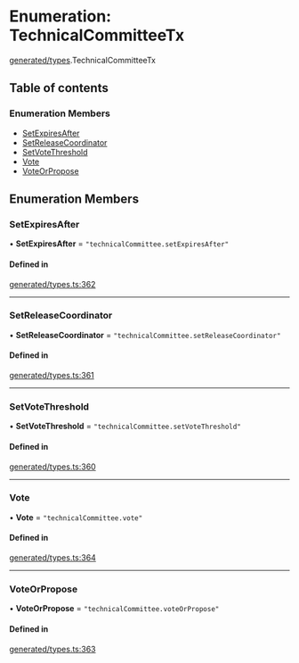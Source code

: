 # Enumeration: TechnicalCommitteeTx

[generated/types](../wiki/generated.types).TechnicalCommitteeTx

## Table of contents

### Enumeration Members

- [SetExpiresAfter](../wiki/generated.types.TechnicalCommitteeTx#setexpiresafter)
- [SetReleaseCoordinator](../wiki/generated.types.TechnicalCommitteeTx#setreleasecoordinator)
- [SetVoteThreshold](../wiki/generated.types.TechnicalCommitteeTx#setvotethreshold)
- [Vote](../wiki/generated.types.TechnicalCommitteeTx#vote)
- [VoteOrPropose](../wiki/generated.types.TechnicalCommitteeTx#voteorpropose)

## Enumeration Members

### SetExpiresAfter

• **SetExpiresAfter** = ``"technicalCommittee.setExpiresAfter"``

#### Defined in

[generated/types.ts:362](https://github.com/PolymeshAssociation/polymesh-sdk/blob/31fdce23/src/generated/types.ts#L362)

___

### SetReleaseCoordinator

• **SetReleaseCoordinator** = ``"technicalCommittee.setReleaseCoordinator"``

#### Defined in

[generated/types.ts:361](https://github.com/PolymeshAssociation/polymesh-sdk/blob/31fdce23/src/generated/types.ts#L361)

___

### SetVoteThreshold

• **SetVoteThreshold** = ``"technicalCommittee.setVoteThreshold"``

#### Defined in

[generated/types.ts:360](https://github.com/PolymeshAssociation/polymesh-sdk/blob/31fdce23/src/generated/types.ts#L360)

___

### Vote

• **Vote** = ``"technicalCommittee.vote"``

#### Defined in

[generated/types.ts:364](https://github.com/PolymeshAssociation/polymesh-sdk/blob/31fdce23/src/generated/types.ts#L364)

___

### VoteOrPropose

• **VoteOrPropose** = ``"technicalCommittee.voteOrPropose"``

#### Defined in

[generated/types.ts:363](https://github.com/PolymeshAssociation/polymesh-sdk/blob/31fdce23/src/generated/types.ts#L363)
